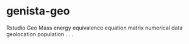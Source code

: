 # genista-geo
Rstudio Geo Mass energy equivalence equation matrix numerical data geolocation population
.
.
.
